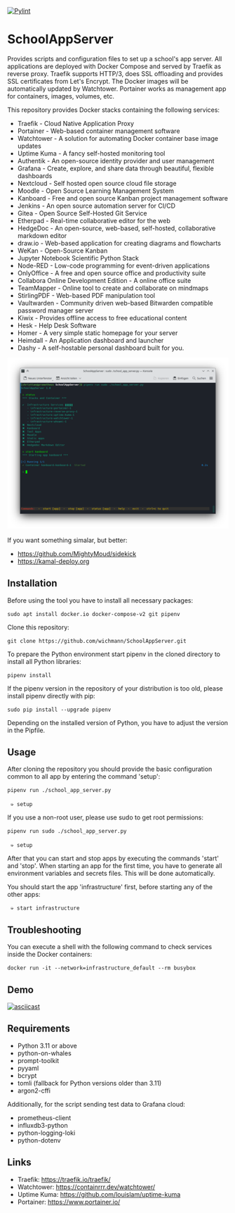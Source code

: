 [![Pylint](https://github.com/wichmann/SchoolAppServer/actions/workflows/pylint.yml/badge.svg)](https://github.com/wichmann/SchoolAppServer/actions/workflows/pylint.yml)

# SchoolAppServer

Provides scripts and configuration files to set up a school's app server. All
applications are deployed with Docker Compose and served by Traefik as reverse
proxy. Traefik supports HTTP/3, does SSL offloading and provides SSL
certificates from Let's Encrypt. The Docker images will be automatically
updated by Watchtower. Portainer works as management app for containers,
images, volumes, etc.

This repository provides Docker stacks containing the following services:

* Traefik - Cloud Native Application Proxy
* Portainer - Web-based container management software
* Watchtower - A solution for automating Docker container base image updates
* Uptime Kuma - A fancy self-hosted monitoring tool
* Authentik - An open-source identity provider and user management
* Grafana - Create, explore, and share data through beautiful, flexible dashboards
* Nextcloud - Self hosted open source cloud file storage
* Moodle - Open Source Learning Management System
* Kanboard - Free and open source Kanban project management software
* Jenkins - An open source automation server for CI/CD
* Gitea - Open Source Self-Hosted Git Service
* Etherpad - Real-time collaborative editor for the web
* HedgeDoc - An open-source, web-based, self-hosted, collaborative markdown editor
* draw.io - Web-based application for creating diagrams and flowcharts
* WeKan - Open-Source Kanban
* Jupyter Notebook Scientific Python Stack
* Node-RED - Low-code programming for event-driven applications
* OnlyOffice - A free and open source office and productivity suite
* Collabora Online Development Edition - A online office suite
* TeamMapper - Online tool to create and collaborate on mindmaps
* StirlingPDF - Web-based PDF manipulation tool
* Vaultwarden - Community driven web-based Bitwarden compatible password manager server
* Kiwix - Provides offline access to free educational content
* Hesk - Help Desk Software
* Homer - A very simple static homepage for your server
* Heimdall - An Application dashboard and launcher
* Dashy - A self-hostable personal dashboard built for you.

![Screenshot of SchoolAppServer](docs/images/screenshot_status.png)

If you want something simalar, but better:

* https://github.com/MightyMoud/sidekick
* https://kamal-deploy.org

## Installation

Before using the tool you have to install all necessary packages:

    sudo apt install docker.io docker-compose-v2 git pipenv

Clone this repository:

    git clone https://github.com/wichmann/SchoolAppServer.git

To prepare the Python environment start pipenv in the cloned directory to
install all Python libraries:

    pipenv install

If the pipenv version in the repository of your distribution is too old,
please install pipenv directly with pip:

    sudo pip install --upgrade pipenv

Depending on the installed version of Python, you have to adjust the version in
the Pipfile.

## Usage

After cloning the repository you should provide the basic configuration common
to all app by entering the command 'setup':

    pipenv run ./school_app_server.py

     ➭ setup

If you use a non-root user, please use sudo to get root permissions:

    pipenv run sudo ./school_app_server.py

     ➭ setup

After that you can start and stop apps by executing the commands 'start' and
'stop'. When starting an app for the first time, you have to generate all
environment variables and secrets files. This will be done automatically.

You should start the app 'infrastructure' first, before starting any of the
other apps:

     ➭ start infrastructure

## Troubleshooting

You can execute a shell with the following command to check services inside
the Docker containers:

    docker run -it --network=infrastructure_default --rm busybox

## Demo

[![asciicast](https://asciinema.org/a/bVfOutzX5c1VB1wGT3rvQ9MmC.svg)](https://asciinema.org/a/bVfOutzX5c1VB1wGT3rvQ9MmC)

## Requirements

* Python 3.11 or above
* python-on-whales
* prompt-toolkit
* pyyaml
* bcrypt
* tomli (fallback for Python versions older than 3.11)
* argon2-cffi

Additionally, for the script sending test data to Grafana cloud:

* prometheus-client
* influxdb3-python
* python-logging-loki
* python-dotenv

## Links

* Traefik: https://traefik.io/traefik/
* Watchtower: https://containrrr.dev/watchtower/
* Uptime Kuma: https://github.com/louislam/uptime-kuma
* Portainer: https://www.portainer.io/
